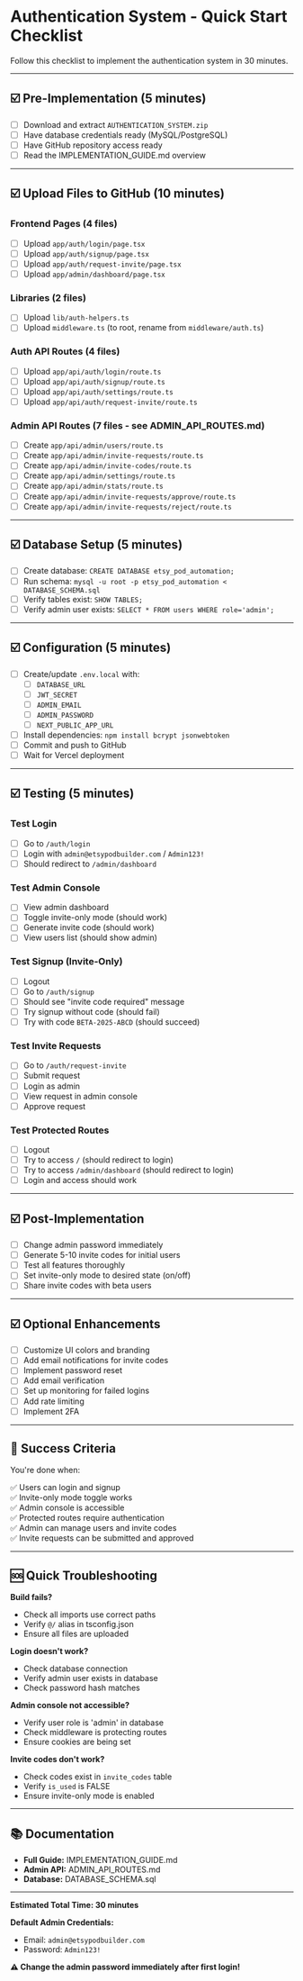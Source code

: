 # Authentication System - Quick Start Checklist

Follow this checklist to implement the authentication system in 30 minutes.

---

## ☑️ Pre-Implementation (5 minutes)

- [ ] Download and extract `AUTHENTICATION_SYSTEM.zip`
- [ ] Have database credentials ready (MySQL/PostgreSQL)
- [ ] Have GitHub repository access ready
- [ ] Read the IMPLEMENTATION_GUIDE.md overview

---

## ☑️ Upload Files to GitHub (10 minutes)

### Frontend Pages (4 files)
- [ ] Upload `app/auth/login/page.tsx`
- [ ] Upload `app/auth/signup/page.tsx`
- [ ] Upload `app/auth/request-invite/page.tsx`
- [ ] Upload `app/admin/dashboard/page.tsx`

### Libraries (2 files)
- [ ] Upload `lib/auth-helpers.ts`
- [ ] Upload `middleware.ts` (to root, rename from `middleware/auth.ts`)

### Auth API Routes (4 files)
- [ ] Upload `app/api/auth/login/route.ts`
- [ ] Upload `app/api/auth/signup/route.ts`
- [ ] Upload `app/api/auth/settings/route.ts`
- [ ] Upload `app/api/auth/request-invite/route.ts`

### Admin API Routes (7 files - see ADMIN_API_ROUTES.md)
- [ ] Create `app/api/admin/users/route.ts`
- [ ] Create `app/api/admin/invite-requests/route.ts`
- [ ] Create `app/api/admin/invite-codes/route.ts`
- [ ] Create `app/api/admin/settings/route.ts`
- [ ] Create `app/api/admin/stats/route.ts`
- [ ] Create `app/api/admin/invite-requests/approve/route.ts`
- [ ] Create `app/api/admin/invite-requests/reject/route.ts`

---

## ☑️ Database Setup (5 minutes)

- [ ] Create database: `CREATE DATABASE etsy_pod_automation;`
- [ ] Run schema: `mysql -u root -p etsy_pod_automation < DATABASE_SCHEMA.sql`
- [ ] Verify tables exist: `SHOW TABLES;`
- [ ] Verify admin user exists: `SELECT * FROM users WHERE role='admin';`

---

## ☑️ Configuration (5 minutes)

- [ ] Create/update `.env.local` with:
  - [ ] `DATABASE_URL`
  - [ ] `JWT_SECRET`
  - [ ] `ADMIN_EMAIL`
  - [ ] `ADMIN_PASSWORD`
  - [ ] `NEXT_PUBLIC_APP_URL`

- [ ] Install dependencies: `npm install bcrypt jsonwebtoken`
- [ ] Commit and push to GitHub
- [ ] Wait for Vercel deployment

---

## ☑️ Testing (5 minutes)

### Test Login
- [ ] Go to `/auth/login`
- [ ] Login with `admin@etsypodbuilder.com` / `Admin123!`
- [ ] Should redirect to `/admin/dashboard`

### Test Admin Console
- [ ] View admin dashboard
- [ ] Toggle invite-only mode (should work)
- [ ] Generate invite code (should work)
- [ ] View users list (should show admin)

### Test Signup (Invite-Only)
- [ ] Logout
- [ ] Go to `/auth/signup`
- [ ] Should see "invite code required" message
- [ ] Try signup without code (should fail)
- [ ] Try with code `BETA-2025-ABCD` (should succeed)

### Test Invite Requests
- [ ] Go to `/auth/request-invite`
- [ ] Submit request
- [ ] Login as admin
- [ ] View request in admin console
- [ ] Approve request

### Test Protected Routes
- [ ] Logout
- [ ] Try to access `/` (should redirect to login)
- [ ] Try to access `/admin/dashboard` (should redirect to login)
- [ ] Login and access should work

---

## ☑️ Post-Implementation

- [ ] Change admin password immediately
- [ ] Generate 5-10 invite codes for initial users
- [ ] Test all features thoroughly
- [ ] Set invite-only mode to desired state (on/off)
- [ ] Share invite codes with beta users

---

## ☑️ Optional Enhancements

- [ ] Customize UI colors and branding
- [ ] Add email notifications for invite codes
- [ ] Implement password reset
- [ ] Add email verification
- [ ] Set up monitoring for failed logins
- [ ] Add rate limiting
- [ ] Implement 2FA

---

## 🎯 Success Criteria

You're done when:

✅ Users can login and signup  
✅ Invite-only mode toggle works  
✅ Admin console is accessible  
✅ Protected routes require authentication  
✅ Admin can manage users and invite codes  
✅ Invite requests can be submitted and approved  

---

## 🆘 Quick Troubleshooting

**Build fails?**
- Check all imports use correct paths
- Verify `@/` alias in tsconfig.json
- Ensure all files are uploaded

**Login doesn't work?**
- Check database connection
- Verify admin user exists in database
- Check password hash matches

**Admin console not accessible?**
- Verify user role is 'admin' in database
- Check middleware is protecting routes
- Ensure cookies are being set

**Invite codes don't work?**
- Check codes exist in `invite_codes` table
- Verify `is_used` is FALSE
- Ensure invite-only mode is enabled

---

## 📚 Documentation

- **Full Guide:** IMPLEMENTATION_GUIDE.md
- **Admin API:** ADMIN_API_ROUTES.md
- **Database:** DATABASE_SCHEMA.sql

---

**Estimated Total Time: 30 minutes**

**Default Admin Credentials:**
- Email: `admin@etsypodbuilder.com`
- Password: `Admin123!`

**⚠️ Change the admin password immediately after first login!**

